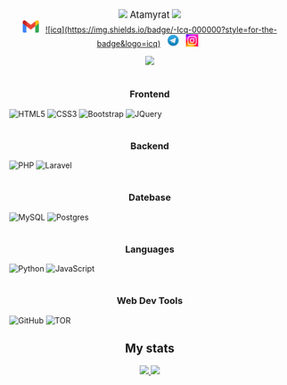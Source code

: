 <div align="center">
<div align="center">
    <span><img src="https://media.giphy.com/media/WUlplcMpOCEmTGBtBW/giphy.gif" width="30">  <big>Atamyrat</big>  <img src="https://media.giphy.com/media/WUlplcMpOCEmTGBtBW/giphy.gif" width="30"></span>
</div>
<a href="mailto:komputeratamyrat@gmail.com"><img src="logo/Gmail.png" alt="Atamyrat2005 | Gmail" height="22px"></a>&nbsp;&nbsp;
<a href='https://icq.im/tm_anonymous'>![icq](https://img.shields.io/badge/-Icq-000000?style=for-the-badge&logo=icq)</a>&nbsp;&nbsp;
<a href="https://t.me/programmist_hacker"><img src="logo/Telegram.jpg" alt="Atamyrat2005 | Telegram" height="22px"></a>&nbsp;&nbsp;
<a href="https://www.instagram.com/sukurow_atamyrat"><img src="logo/unnamed.webp" alt="Atamyrat2005 | Instagram" height="22px"></a>&nbsp;&nbsp;
</div>

<p align="center">
  <a href="https://github.com/atamyrat2005"><img src="https://readme-typing-svg.herokuapp.com/?lines=I%20am%20a%20full-stack%20developer;I%20am%20a%20senior%20Web%20designer;I%20have%202%20years%20of%20solid%20experience;&center=true&width=800&height=45"></a>
</p>

# <h3 align="center">Frontend</h3>
![HTML5](https://img.shields.io/badge/html5-%23E34F26.svg?style=for-the-badge&logo=html5&logoColor=white)
![CSS3](https://img.shields.io/badge/css3-%231572B6.svg?style=for-the-badge&logo=css3&logoColor=white)
![Bootstrap](https://img.shields.io/badge/bootstrap-%23563D7C.svg?style=for-the-badge&logo=bootstrap&logoColor=white)
<img src="https://camo.githubusercontent.com/15b7da9c5e50455ef7c50a5d642afad7ab8d752e575010116727c3865beb026d/68747470733a2f2f696d672e736869656c64732e696f2f62616467652f6a51756572792d3037363941443f7374796c653d666f722d7468652d6261646765266c6f676f3d6a7175657279266c6f676f436f6c6f723d7768697465" alt="JQuery" data-canonical-src="https://img.shields.io/badge/jQuery-0769AD?style=for-the-badge&amp;logo=jquery&amp;logoColor=white" style="max-width: 100%;">

# <h3 align="center">Backend</h3>
![PHP](https://img.shields.io/badge/php-%23777BB4.svg?style=for-the-badge&logo=php&logoColor=white)
![Laravel](https://img.shields.io/badge/laravel-%23FF2D20.svg?style=for-the-badge&logo=laravel&logoColor=white)

# <h3 align="center">Datebase</h3>
![MySQL](https://img.shields.io/badge/mysql-%2300f.svg?style=for-the-badge&logo=mysql&logoColor=white)
![Postgres](https://img.shields.io/badge/postgres-%23316192.svg?style=for-the-badge&logo=postgresql&logoColor=white)

# <h3 align="center">Languages</h3>
![Python](https://img.shields.io/badge/python-3670A0?style=for-the-badge&logo=python&logoColor=ffdd54)
![JavaScript](https://img.shields.io/badge/javascript-%23323330.svg?style=for-the-badge&logo=javascript&logoColor=%23F7DF1E)

# <h3 align="center">Web Dev Tools</h3>
![GitHub](https://img.shields.io/badge/github-%23121011.svg?style=for-the-badge&logo=github&logoColor=white)
![TOR](https://img.shields.io/badge/tor-%237E4798.svg?style=for-the-badge&logo=tor-project&logoColor=white)


<h2 align="center">My stats</h2>
<div align="center">
  <a href="http://github.com/atamyrat2005/" style="width: 40%;">
    <img width="50%" src="https://github-readme-stats.vercel.app/api?username=atamyrat2005&show_icons=true&count_private=true&theme=radical" />
  </a>
  <a href="http://github.com/atamyrat2005/" style="width: 40%;">
    <img width="50%" src="https://github-readme-stats.vercel.app/api/top-langs/?username=atamyrat2005&layout=compact&theme=radical&count_private=true" />
  </a>
<div>

